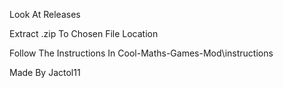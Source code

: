 Look At Releases

Extract .zip To Chosen File Location

Follow The Instructions In Cool-Maths-Games-Mod\instructions

Made By Jactol11
